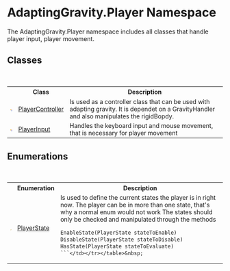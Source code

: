 # AdaptingGravity.Player Namespace
 

The AdaptingGravity.Player namespace includes all classes that handle player input, player movement.


## Classes
&nbsp;<table><tr><th></th><th>Class</th><th>Description</th></tr><tr><td>![Public class](media/pubclass.gif "Public class")</td><td><a href="9de803f3-096b-bfbc-b624-f1f5ddae6a6a">PlayerController</a></td><td>
Is used as a controller class that can be used with adapting gravity. It is dependet on a GravityHandler and also manipulates the rigidBopdy.</td></tr><tr><td>![Public class](media/pubclass.gif "Public class")</td><td><a href="d58728b3-e623-b7eb-b1c6-230981cf9f4d">PlayerInput</a></td><td>
Handles the keyboard input and mouse movement, that is necessary for player movement</td></tr></table>

## Enumerations
&nbsp;<table><tr><th></th><th>Enumeration</th><th>Description</th></tr><tr><td>![Public enumeration](media/pubenumeration.gif "Public enumeration")</td><td><a href="4b5e820c-7b4b-373f-d8a9-358f53627745">PlayerState</a></td><td>
Is used to define the current states the player is in right now. The player can be in more than one state, that's why a normal enum would not work The states should only be checked and manipulated through the methods 
```
EnableState(PlayerState stateToEnable)
DisableState(PlayerState stateToDisable)
HasState(PlayerState stateToEvaluate)
```</td></tr></table>&nbsp;
